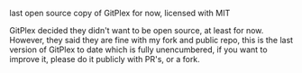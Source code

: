 last open source copy of GitPlex for now, licensed with MIT

GitPlex decided they didn't want to be open source, at least for now.
However, they said they are fine with my fork and public repo,
this is the last version of GitPlex to date which is fully unencumbered, if you want to improve it, 
please do it publicly with PR's, or a fork.
